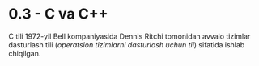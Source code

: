 # 0.3 - C va C++

C tili 1972-yil Bell kompaniyasida Dennis Ritchi tomonidan avvalo tizimlar dasturlash tili (_operatsion tizimlarni dasturlash uchun til_) sifatida ishlab chiqilgan.
